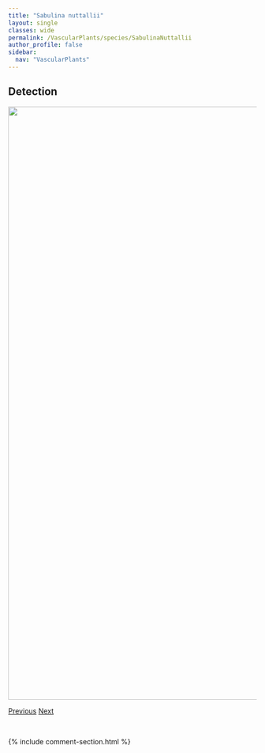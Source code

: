 ```yaml
---
title: "Sabulina nuttallii"
layout: single
classes: wide
permalink: /VascularPlants/species/SabulinaNuttallii
author_profile: false
sidebar:
  nav: "VascularPlants"
---
```


<h2>Detection</h2>

<a href="https://drive.google.com/uc?export=view&id=1lERV2EA0wiTUSRSLbYigBbgSd0Xx_Rta">
<img src="https://drive.google.com/uc?export=view&id=1lERV2EA0wiTUSRSLbYigBbgSd0Xx_Rta" height = "1200" width = "800">
</a>


<a href="/DevelopmentWebsite/VascularPlants/species/RumexVenosus" class="pagination--pager" title="Rumex venosus">Previous</a> <a href="/DevelopmentWebsite/VascularPlants/species/SabulinaRubella" class="pagination--pager" title="Sabulina rubella">Next</a>

<p>&nbsp;</p>

{% include comment-section.html %}
